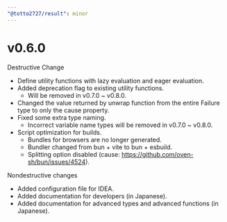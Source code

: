 ```yaml
---
"@totto2727/result": minor
---
```


# v0.6.0

Destructive Change
- Define utility functions with lazy evaluation and eager evaluation.
- Added deprecation flag to existing utility functions.
  - Will be removed in v0.7.0 ~ v0.8.0.
- Changed the value returned by unwrap function from the entire Failure type to only the cause property.
- Fixed some extra type naming.
  - Incorrect variable name types will be removed in v0.7.0 ~ v0.8.0.
- Script optimization for builds.
  - Bundles for browsers are no longer generated.
  - Bundler changed from bun + vite to bun + esbuild.
  - Splitting option disabled (cause: https://github.com/oven-sh/bun/issues/4524).

Nondestructive changes
- Added configuration file for IDEA.
- Added documentation for developers (in Japanese).
- Added documentation for advanced types and advanced functions (in Japanese).
